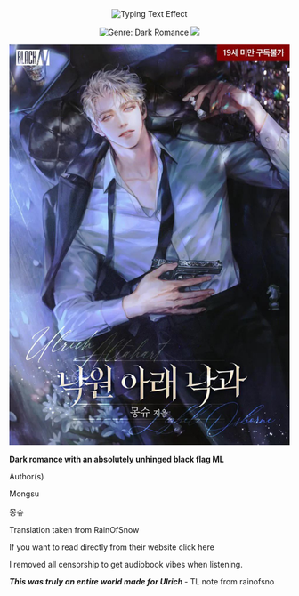 <div align="center">
<!--
Configuration:
font: Merriweather (Elegant Serif)
size: 28px
color: E5E4E2 (Platinum/Pale Silver)
repeat: false (Crucial to make the line stop after one appearance)
pause: 1000000 (Very high pause to ensure it remains static)
-->
<img src="https://readme-typing-svg.herokuapp.com?font=Merriweather&size=28&pause=1000&color=E5E4E2&center=true&width=600&lines=Fallen+Fruit+under+the+Paradise&repeat=false" alt="Typing Text Effect" />

<p>
<!-- Genre Badge: UPDATED TO DARK ROMANCE -->
<img src="https://img.shields.io/badge/GENRE-Dark_Romance-9C0C30?style=social&logoColor=white" alt="Genre: Dark Romance">
<!-- Status Badge (assuming it's complete/active) -->
<img src="https://img.shields.io/badge/STATUS-Complete-4CAF50?style=social&logoColor=white">
<!-- Format Badge - REMOVED -->
</p>

</div>

<p align="center">
<img src="./assets/fallenfruit.jpeg" alt="Fallen Fruit" style="max-width:100%;height:auto;" />


</p>

<b>Dark romance with an absolutely unhinged black flag ML</b>

Author(s)

Mongsu

몽슈

Translation taken from RainOfSnow

If you want to read directly from their website click here

I removed all censorship to get audiobook vibes when listening.

<i> <b> This was truly an entire world made for Ulrich </b> </i>- TL note from rainofsno
